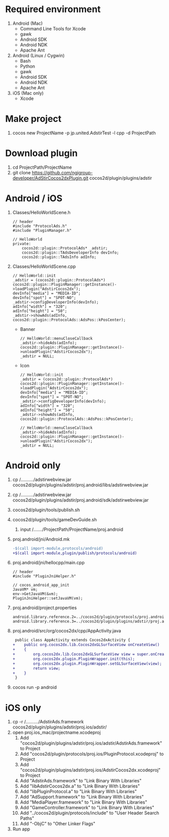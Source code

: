 Required environment
===================
1. Android (Mac)
    * Command Line Tools for Xcode
    * gawk
    * Android SDK
    * Android NDK
    * Apache Ant
2. Android (Linux / Cygwin)
    * Bash
    * Python
    * gawk
    * Android SDK
    * Android NDK
    * Apache Ant
3. iOS (Mac only)
    * Xcode

Make project
===================
1. cocos new ProjectName -p jp.united.AdstirTest -l cpp -d ProjectPath

Download plugin
===================
1. cd ProjectPath/ProjectName
2. git clone https://github.com/ngigroup-developer/AdStirCocos2dxPlugin.git cocos2d/plugin/plugins/adstir

Android / iOS
===================
1. Classes/HelloWorldScene.h

    ```
    // header
    #include "ProtocolAds.h"
    #include "PluginManager.h"
    ```
    ```
    // HelloWorld
    private:
        cocos2d::plugin::ProtocolAds* _adstir;
        cocos2d::plugin::TAdsDeveloperInfo devInfo;
        cocos2d::plugin::TAdsInfo adInfo;
    ```

2. Classes/HelloWorldScene.cpp

    ```
    // HelloWorld::init
    _adstir = (cocos2d::plugin::ProtocolAds*) cocos2d::plugin::PluginManager::getInstance()->loadPlugin("AdstirCocos2dx");
    devInfo["media"] = "MEDIA-ID";
    devInfo["spot"] = "SPOT-NO";
    _adstir->configDeveloperInfo(devInfo);
    adInfo["width"] = "320";
    adInfo["height"] = "50";
    _adstir->showAds(adInfo, cocos2d::plugin::ProtocolAds::AdsPos::kPosCenter);
    ```
    * Banner

        ```
        // HelloWorld::menuCloseCallback
        _adstir->hideAds(adInfo);
        cocos2d::plugin::PluginManager::getInstance()->unloadPlugin("AdstirCocos2dx");
        _adstir = NULL;
        ```
    * Icon

        ```
        // HelloWorld::init
        _adstir = (cocos2d::plugin::ProtocolAds*) cocos2d::plugin::PluginManager::getInstance()->loadPlugin("AdstirCocos2dx");
        devInfo["media"] = "MEDIA-ID";
        devInfo["spot"] = "SPOT-NO";
        _adstir->configDeveloperInfo(devInfo);
        adInfo["width"] = "320";
        adInfo["height"] = "50";
        _adstir->showAds(adInfo, cocos2d::plugin::ProtocolAds::AdsPos::kPosCenter);
        ```
        ```
        // HelloWorld::menuCloseCallback
        _adstir->hideAds(adInfo);
        cocos2d::plugin::PluginManager::getInstance()->unloadPlugin("AdstirCocos2dx");
        _adstir = NULL;
        ```

Android only
===================
1. cp /........../adstirwebview.jar cocos2d/plugin/plugins/adstir/proj.android/libs/adstirwebview.jar
2. cp /........../adstirwebview.jar cocos2d/plugin/plugins/adstir/proj.android/sdk/adstirwebview.jar
3. cocos2d/plugin/tools/publish.sh
4. cocos2d/plugin/tools/gameDevGuide.sh
    1. input /......./ProjectPath/ProjectName/proj.android
5. proj.android/jni/Android.mk
    
    ```diff
    -$(call import-module,protocols/android)
    +$(call import-module,plugin/publish/protocols/android)
    ```
6. proj.android/jni/hellocpp/main.cpp
    
    ```
    // header
    #include "PluginJniHelper.h"
    ```
    ```
    // cocos_android_app_init
    JavaVM* vm;
    env->GetJavaVM(&vm);
    PluginJniHelper::setJavaVM(vm);
    ```
7. proj.android/project.properties

    ```
    android.library.reference.2=../cocos2d/plugin/protocols/proj.android
    android.library.reference.3=../cocos2d/plugin/plugins/adstir/proj.android
    ```
8. proj.android/src/org/cocos2dx/cpp/AppActivity.java

    ```diff
     public class AppActivity extends Cocos2dxActivity {
    +    public org.cocos2dx.lib.Cocos2dxGLSurfaceView onCreateView()
    +    {
    +        org.cocos2dx.lib.Cocos2dxGLSurfaceView view = super.onCreateView();
    +        org.cocos2dx.plugin.PluginWrapper.init(this);
    +        org.cocos2dx.plugin.PluginWrapper.setGLSurfaceView(view);
    +        return view;
    +    }
     }
    ```
9. cocos run -p android


iOS only
===================

1. cp -r /........../AdstirAds.framework cocos2d/plugin/plugins/adstir/proj.ios/adstir/
2. open proj.ios_mac/projectname.xcodeproj
    1. Add "cocos2d/plugin/plugins/adstir/proj.ios/adstir/AdstirAds.framework" to Project
    2. Add "cocos2d/plugin/protocols/proj.ios/PluginProtocol.xcodeproj" to Project
    3. Add "cocos2d/plugin/plugins/adstir/proj.ios/AdstirCocos2dx.xcodeproj" to Project
    4. Add "AdstirAds.framework" to "Link Binary With Libraries"
    5. Add "libAdstirCocos2dx.a" to "Link Binary With Libraries"
    6. Add "libPluginProtocol.a" to "Link Binary With Libraries"
    7. Add "AdSupport.framework" to "Link Binary With Libraries"
    8. Add "MediaPlayer.framework" to "Link Binary With Libraries"
    9. Add "GameController.framework" to "Link Binary With Libraries"
    10. Add "../cocos2d/plugin/protocols/include" to "User Header Search Paths"
    11. Add "-ObjC" to "Other Linker Flags"
3. Run app


